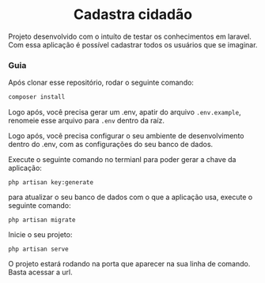 <h1 align="center">Cadastra cidadão</h1>
<p>
    Projeto desenvolvido com o intuíto de testar os conhecimentos em laravel. Com essa aplicação é possível cadastrar todos os usuários que se imaginar.
</p>

### Guia

Após clonar esse repositório, rodar o seguinte comando:

``` bash
composer install
```

Logo após, você precisa gerar um .env, apatir do arquivo `.env.example`,
renomeie esse arquivo para `.env` dentro da raíz.

Logo após, você precisa configurar o seu ambiente de desenvolvimento dentro do .env, com as configurações do seu banco de dados.

Execute o seguinte comando no termianl para poder gerar a chave da aplicação:

```
php artisan key:generate
```

para atualizar o seu banco de dados com o que a aplicação usa, execute o seguinte comando:
```
php artisan migrate
```

Inicie o seu projeto:

```
php artisan serve
```
O projeto estará rodando na porta que aparecer na sua linha de comando. Basta acessar a url.
